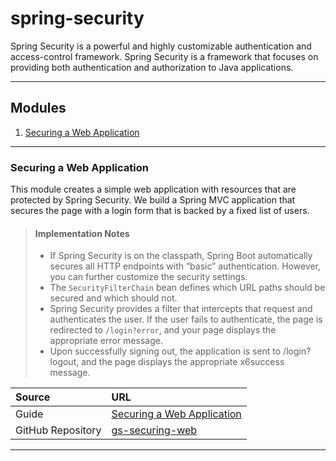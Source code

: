# spring-security
Spring Security is a powerful and highly customizable authentication and access-control framework. Spring Security is a framework that focuses on providing both authentication and authorization to Java applications. 

---

## Modules
1. [Securing a Web Application](#securing-a-web-application)

--- 

### Securing a Web Application
This module creates a simple web application with resources that are protected by Spring Security. We build a Spring 
MVC application that secures the page with a login form that is backed by a fixed list of users.

> #### Implementation Notes
> * If Spring Security is on the classpath, Spring Boot automatically secures all HTTP endpoints with “basic” 
authentication. However, you can further customize the security settings.
> * The `SecurityFilterChain` bean defines which URL paths should be secured and which should not.
> * Spring Security provides a filter that intercepts that request and authenticates the user. If the user fails to 
authenticate, the page is redirected to `/login?error`, and your page displays the appropriate error message.
> * Upon successfully signing out, the application is sent to /login?logout, and the page displays the appropriate
x6success message.

| Source            | URL                                                                                            |
|:------------------|:-----------------------------------------------------------------------------------------------|
| Guide             | [Securing a Web Application](https://spring.io/guides/gs/securing-web)                         |
| GitHub Repository | [gs-securing-web](https://github.com/spring-guides/gs-securing-web/blob/main/complete/pom.xml) |

---
